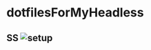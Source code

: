 # dotfilesForMyHeadless

## SS ![setup](https://user-images.githubusercontent.com/20600063/226273925-eee1fb44-36d9-498f-a076-10f820268d6a.png)
